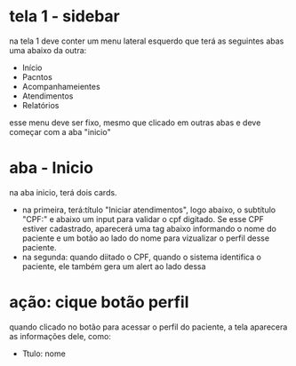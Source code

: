 # tela 1 - sidebar

na tela 1 deve conter um menu lateral esquerdo que terá as seguintes abas uma abaixo da outra:

- Início
- Pacntos
- Acompanhameientes
- Atendimentos
- Relatórios

esse menu deve ser fixo, mesmo que clicado em outras abas e deve começar com a aba "inicio"

# aba - Inicio
na aba inicio, terá dois cards. 
- na primeira, terá:título "Iniciar atendimentos", logo abaixo, o subtítulo "CPF:" e abaixo um input para validar o cpf digitado. Se esse CPF estiver cadastrado, aparecerá uma tag abaixo informando o nome do paciente e um botão ao lado do nome para vizualizar o perfil desse paciente. 
- na segunda: quando diitado o CPF, quando o sistema identifica o paciente, ele também gera um alert ao lado dessa 

# ação: cique botão perfil
quando clicado no botão para acessar o perfil do paciente, a tela aparecera as informações dele, como:
- Ttulo: nome



